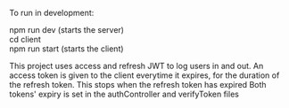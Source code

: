 To run in development:

npm run dev (starts the server)  
cd client  
npm run start (starts the client)

This project uses access and refresh JWT to log users in and out. An access token is given to the client everytime it expires, for the duration of the refresh token. This stops when the refresh token has expired
Both tokens' expiry is set in the authController and verifyToken files

